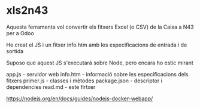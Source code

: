 # xls2n43

Aquesta ferramenta vol convertir els fitxers Excel (o CSV) de la Caixa a N43 per a Odoo

He creat el JS i un fitxer info.htm amb les especificacions de entrada i de sortida

Suposo que aquest JS s'executarà sobre Node, pero encara ho estic mirant

app.js - servidor web
info.htm - informació sobre les especificacions dels fitxers
primer.js - classes i mètodes
package.json - descriptor i dependencies
read.md - este firtxer

https://nodejs.org/en/docs/guides/nodejs-docker-webapp/
